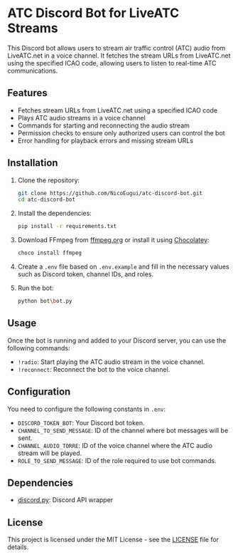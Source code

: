 # ATC Discord Bot for LiveATC Streams

This Discord bot allows users to stream air traffic control (ATC) audio from LiveATC.net in a voice channel. It fetches the stream URLs from LiveATC.net using the specified ICAO code, allowing users to listen to real-time ATC communications.

## Features

- Fetches stream URLs from LiveATC.net using a specified ICAO code
- Plays ATC audio streams in a voice channel
- Commands for starting and reconnecting the audio stream
- Permission checks to ensure only authorized users can control the bot
- Error handling for playback errors and missing stream URLs

## Installation

1. Clone the repository:

    ```bash
    git clone https://github.com/NicoEugui/atc-discord-bot.git
    cd atc-discord-bot
    ```

2. Install the dependencies:

    ```bash
    pip install -r requirements.txt
    ```

3. Download FFmpeg from [ffmpeg.org](https://ffmpeg.org/download.html) or install it using [Chocolatey](https://chocolatey.org/):

    ```bash
    choco install ffmpeg
    ```

4. Create a `.env` file based on `.env.example` and fill in the necessary values such as Discord token, channel IDs, and roles.

5. Run the bot:

    ```bash
    python bot\bot.py
    ```

## Usage

Once the bot is running and added to your Discord server, you can use the following commands:

- `!radio`: Start playing the ATC audio stream in the voice channel.
- `!reconnect`: Reconnect the bot to the voice channel.

## Configuration

You need to configure the following constants in `.env`:

- `DISCORD_TOKEN_BOT`: Your Discord bot token.
- `CHANNEL_TO_SEND_MESSAGE`: ID of the channel where bot messages will be sent.
- `CHANNEL_AUDIO_TORRE`: ID of the voice channel where the ATC audio stream will be played.
- `ROLE_TO_SEND_MESSAGE`: ID of the role required to use bot commands.

## Dependencies

- [discord.py](https://github.com/Rapptz/discord.py): Discord API wrapper

## License

This project is licensed under the MIT License - see the [LICENSE](LICENSE) file for details.
